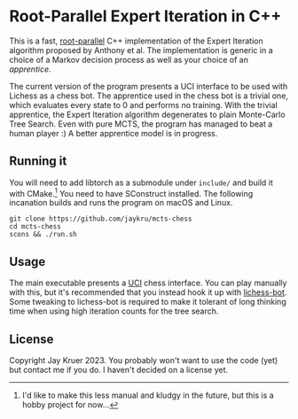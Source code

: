 # Root-Parallel Expert Iteration in C++

This is a fast, [root-parallel](https://dke.maastrichtuniversity.nl/m.winands/documents/multithreadedMCTS2.pdf) C++ implementation of the Expert Iteration algorithm proposed by Anthony et al. The implementation is generic in a choice of a Markov decision process as well as your choice of an *apprentice*.

The current version of the program presents a UCI interface to be used with Lichess as a chess bot. The apprentice used in the chess bot is a trivial one, which evaluates every state to 0 and performs no training. With the trivial apprentice, the Expert Iteration algorithm degenerates to plain Monte-Carlo Tree Search. Even with pure MCTS, the program has managed to beat a human player :) A better apprentice model is in progress.

## Running it

You will need to add libtorch as a submodule under `include/` and build it with CMake.[^1] You need to have SConstruct installed. The following incanation builds and runs the program on macOS and Linux.
```
git clone https://github.com/jaykru/mcts-chess
cd mcts-chess
scons && ./run.sh
```

## Usage

The main executable presents a [UCI](https://wbec-ridderkerk.nl/html/UCIProtocol.html) chess interface. You can play manually with this, but it's recommended that you instead hook it up with [lichess-bot](https://github.com/lichess-bot-devs/lichess-bot). Some tweaking to lichess-bot is required to make it tolerant of long thinking time when using high iteration counts for the tree search.

## License

Copyright Jay Kruer 2023. You probably won't want to use the code (yet) but
contact me if you do. I haven't decided on a license yet.

[^1]: I'd like to make this less manual and kludgy in the future, but this is a hobby project for now...
